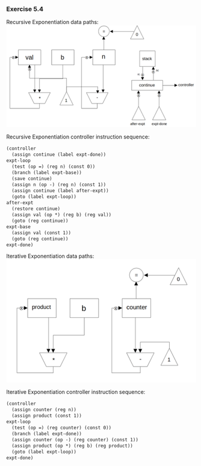 ### Exercise 5.4
Recursive Exponentiation data paths:
![diagram](https://github.com/jonathantorres/bookshelf/blob/master/sicp/img/5.4a.png)

Recursive Exponentiation controller instruction sequence:
```
(controller
  (assign continue (label expt-done))
expt-loop
  (test (op =) (reg n) (const 0))
  (branch (label expt-base))
  (save continue)
  (assign n (op -) (reg n) (const 1))
  (assign continue (label after-expt))
  (goto (label expt-loop))
after-expt
  (restore continue)
  (assign val (op *) (reg b) (reg val))
  (goto (reg continue))
expt-base
  (assign val (const 1))
  (goto (reg continue))
expt-done)
```

Iterative Exponentiation data paths:
![diagram](https://github.com/jonathantorres/bookshelf/blob/master/sicp/img/5.4b.png)

Iterative Exponentiation controller instruction sequence:
```
(controller
  (assign counter (reg n))
  (assign product (const 1))
expt-loop
  (test (op =) (reg counter) (const 0))
  (branch (label expt-done))
  (assign counter (op -) (reg counter) (const 1))
  (assign product (op *) (reg b) (reg product))
  (goto (label expt-loop))
expt-done)
```
